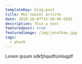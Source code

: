 ```yaml
---
templateKey: blog-post
title: Mon nouvel artiste
date: 2020-10-07T15:50:09.659Z
description: This a test
featuredpost: true
featuredimage: /img/jonathan.jpg
tags:
  - phonk
---
```

Lorem ipsum sdkfjhqsdfùmlsqjdf
